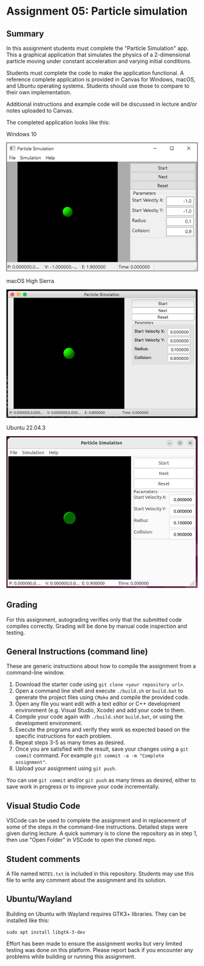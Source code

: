 # Assignment 05: Particle simulation

## Summary

In this assignment students must complete the "Particle Simulation" app.
This a graphical application that simulates the physics of a 2-dimensional
particle moving under constant acceleration and varying initial conditions.

Students must complete the code to make the application functional.
A reference complete application is provided in Canvas for Windows, macOS,
and Ubuntu operating systems. Students should use those to compare to their
own implementation.

Additional instructions and example code will be discussed in lecture and/or
notes uploaded to Canvas.

The completed application looks like this:

Windows 10

![particle_app_win](images/particle_app_win.png "particle_app_win")

macOS High Sierra

![particle_app_mac](images/particle_app_mac.png "particle_app_mac")

Ubuntu 22.04.3

![particle_app_ubuntu](images/particle_app_ubuntu.png "particle_app_ubuntu")

## Grading

For this assignment, autograding verifies only that the submitted code
compiles correctly. Grading will be done by manual code inspection and
testing.

## General Instructions (command line)

These are generic instructions about how to compile the assignment from
a command-line window.

1. Download the starter code using `git clone <your repository url>`.
2. Open a command line shell and execute `./build.sh` or `build.bat` to
generate the project files using `CMake` and compile the provided code.
3. Open any file you want edit with a text editor or C++ development
environment (e.g. Visual Studio, Xcode) and add your code to them.
4. Compile your code again with `./build.sh`or `build.bat`, or using the
development environment.
5. Execute the programs and verify they work as expected based on the
specific instructions for each problem.
6. Repeat steps 3-5 as many times as desired.
7. Once you are satisfied with the result, save your changes using a
`git commit` command. For example `git commit -a -m "Complete assignment"`.
8. Upload your assignment using `git push`.

You can use `git commit` and/or `git push` as many times as desired, either
to save work in progress or to improve your code incrementally.

## Visual Studio Code

VSCode can be used to complete the assignment and in replacement of some
of the steps in the command-line instructions. Detailed steps were given
during lecture. A quick summary is to clone the repository as in step 1,
then use "Open Folder" in VSCode to open the cloned repo.

## Student comments

A file named `NOTES.txt` is included in this repository. Students may use
this file to write any comment about the assignment and its solution.

## Ubuntu/Wayland

Building on Ubuntu with Wayland requires GTK3+ libraries. They can be installed
like this:

    sudo apt install libgtk-3-dev

Effort has been made to ensure the assignment works but very limited testing was
done on this platform. Please report back if you encounter any problems while
building or running this assignment.
